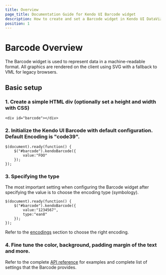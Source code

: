 ```yaml
---
title: Overview
page_title: Documentation Guide for Kendo UI Barcode widget
description: How to create and set a Barcode widget in Kendo UI DataViz.
position: 1
---
```


# Barcode Overview

The Barcode widget is used to represent data in a machine-readable format.
All graphics are rendered on the client using SVG with a fallback to VML for legacy browsers.


## Basic setup

### 1\. Create a simple HTML div (optionally set a height and width with CSS)

    <div id="barcode"></div>

### 2\. Initialize the Kendo UI Barcode with default configuration. Default Encoding is "code39".

    $(document).ready(function() {
        $("#barcode").kendoBarcode({
            value:"FOO"
        });
    });

### 3\. Specifying the type

The most important setting when configuring the Barcode widget after specifying the value is to choose the encoding type (symbology).

    $(document).ready(function() {
        $("#barcode").kendoBarcode({
            value:"1234567",
            type:"ean8"
        });
    });

Refer to the [encodings](dataviz/barcode/overview) section to choose the right encoding.

### 4\. Fine tune the color, background, padding margin of the text and more.

Refer to the complete [API reference](/api/dataviz/barcode) for examples and complete list of settings that the Barcode provides.
